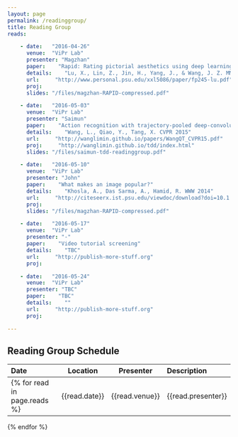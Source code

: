 ```yaml
---
layout: page
permalink: /readinggroup/
title: Reading Group
reads:

    - date:   "2016-04-26"
      venue:  "ViPr Lab"
      presenter: "Magzhan"
      paper:    "Rapid: Rating pictorial aesthetics using deep learning"
      details:    "Lu, X., Lin, Z., Jin, H., Yang, J., & Wang, J. Z. MM 2014"
      url:     "http://www.personal.psu.edu/xxl5086/paper/fp245-lu.pdf"
      proj: 
      slides: "/files/magzhan-RAPID-compressed.pdf"	  

    - date:   "2016-05-03"
      venue:  "ViPr Lab"
      presenter: "Saimun"
      paper:    "Action recognition with trajectory-pooled deep-convolutional descriptors"
      details:    "Wang, L., Qiao, Y., Tang, X. CVPR 2015"
      url:     "http://wanglimin.github.io/papers/WangQT_CVPR15.pdf"
      proj:     "http://wanglimin.github.io/tdd/index.html"
	  slides: "/files/saimun-tdd-readinggroup.pdf"

    - date:   "2016-05-10"
      venue:  "ViPr Lab"
      presenter: "John"
      paper:    "What makes an image popular?"
      details:    "Khosla, A., Das Sarma, A., Hamid, R. WWW 2014"
      url:     "http://citeseerx.ist.psu.edu/viewdoc/download?doi=10.1.1.464.6890&rep=rep1&type=pdf"
      proj:
      slides: "/files/magzhan-RAPID-compressed.pdf"	  

    - date:   "2016-05-17"
      venue:  "ViPr Lab"
      presenter: "-"
      paper:    "Video tutorial screening"
      details:    "TBC"
      url:     "http://publish-more-stuff.org"
      proj:     

    - date:   "2016-05-24"
      venue:  "ViPr Lab"
      presenter: "TBC"
      paper:    "TBC"
      details:    ""
      url:     "http://publish-more-stuff.org"
      proj:     

---
```


## Reading Group Schedule

| Date | Location | Presenter | Description |
|:-|:-:|:-:|:- 
{% for read in page.reads %}| {{read.date}} | {{read.venue}} | {{read.presenter}} | [{{read.paper}}]({{read.url}}){:target="_blank"}<br>{{read.details}}{% if read.proj.size %} <br>[Project site]({{read.proj}}){:target="_blank"} {% endif %} {% if read.slides.size %} <br>[Slides]({{read.slides}}){:target="_blank"} {% endif %} | 
{% endfor %}

